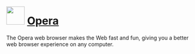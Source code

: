 ﻿# <img src="https://cdn.jsdelivr.net/gh/chocolatey/chocolatey-coreteampackages@b7466aa44fbbc7e8022c05be2d866e63cd915c8d/icons/opera.svg" width="48" height="48"/> [Opera](https://chocolatey.org/packages/Opera)


The Opera web browser makes the Web fast and fun, giving you a better web browser experience on any computer.

